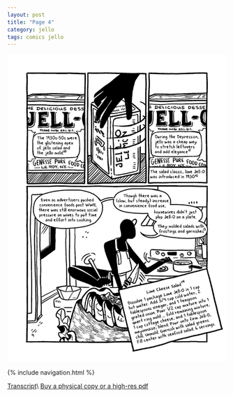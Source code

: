 ```yaml
---
layout: post
title: "Page 4"
category: jello
tags: comics jello
---
```


![Cover](/assets/jellozine/4.png)

{% include navigation.html %}

[Transcript](/jello/2022/01/25/jellotranscript)\\
[Buy a physical copy ](https://audmcname.bigcartel.com)[or a high-res pdf](https://audmcname.itch.io)
